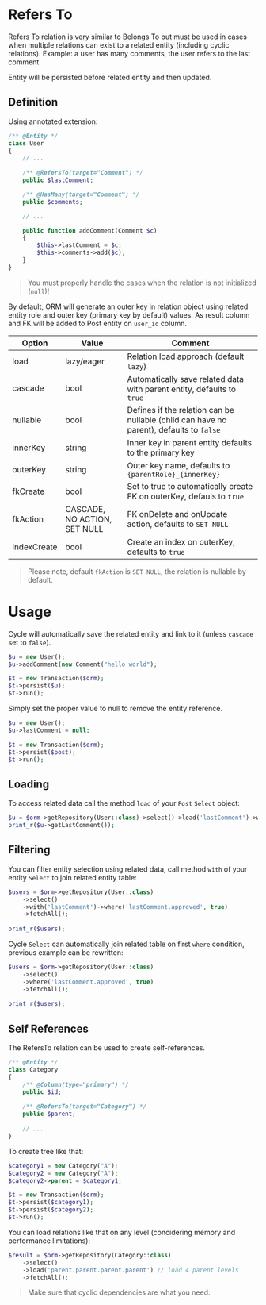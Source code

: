 # Refers To
Refers To relation is very similar to Belongs To but must be used in cases when multiple relations can exist to a related entity
(including cyclic relations). Example: a user has many comments, the user refers to the last comment

Entity will be persisted before related entity and then updated.

## Definition
Using annotated extension:

```php
/** @Entity */
class User
{
    // ...
    
    /** @RefersTo(target="Comment") */
    public $lastComment;

    /** @HasMany(target="Comment") */
    public $comments;

    // ...

    public function addComment(Comment $c)
    {
        $this->lastComment = $c;
        $this->comments->add($c);
    }
}
```

> You must properly handle the cases when the relation is not initialized (`null`)!

By default, ORM will generate an outer key in relation object using related entity role and outer key (primary key by default) values. As result column and FK will be added to Post entity on `user_id` column.

Option      | Value  | Comment
---         | ---    | ----
load        | lazy/eager | Relation load approach (default `lazy`)
cascade     | bool   | Automatically save related data with parent entity, defaults to `true`
nullable    | bool   | Defines if the relation can be nullable (child can have no parent), defaults to `false`
innerKey    | string | Inner key in parent entity defaults to the primary key
outerKey    | string | Outer key name, defaults to `{parentRole}_{innerKey}`
fkCreate    | bool   | Set to true to automatically create FK on outerKey, defauls to `true`
fkAction    | CASCADE, NO ACTION, SET NULL | FK onDelete and onUpdate action, defaults to `SET NULL`  
indexCreate | bool   | Create an index on outerKey, defaults to `true`

> Please note, default `fkAction` is `SET NULL`, the relation is nullable by default.


# Usage
Cycle will automatically save the related entity and link to it (unless `cascade` set to `false`).

```php
$u = new User();
$u->addComment(new Comment("hello world");

$t = new Transaction($orm);
$t->persist($u);
$t->run();
```

Simply set the proper value to null to remove the entity reference.

```php
$u = new User();
$u->lastComment = null;

$t = new Transaction($orm);
$t->persist($post);
$t->run();
```

## Loading
To access related data call the method `load` of your `Post` `Select` object:

```php
$u = $orm->getRepository(User::class)->select()->load('lastComment')->wherePK(1)->fetchOne();
print_r($u->getLastComment());
```

## Filtering
You can filter entity selection using related data, call method `with` of your entity `Select` to join related entity table:

```php
$users = $orm->getRepository(User::class)
    ->select()
    ->with('lastComment')->where('lastComment.approved', true)
    ->fetchAll();
    
print_r($users);
```

Cycle `Select` can automatically join related table on first `where` condition, previous example can be rewritten:

```php
$users = $orm->getRepository(User::class)
    ->select()
    ->where('lastComment.approved', true)
    ->fetchAll();
    
print_r($users);
```

## Self References
The RefersTo relation can be used to create self-references.

```php
/** @Entity */
class Category 
{
    /** @Column(type="primary") */
    public $id;
    
    /** @RefersTo(target="Category") */
    public $parent;
    
    // ...
}
```

To create tree like that:

```php
$category1 = new Category("A");
$category2 = new Category("A");
$category2->parent = $category1;

$t = new Transaction($orm);
$t->persist($category1);
$t->persist($category2);
$t->run();
```

You can load relations like that on any level (concidering memory and performance limitations):

```php
$result = $orm->getRepository(Category::class)
    ->select()
    ->load('parent.parent.parent.parent') // load 4 parent levels
    ->fetchAll();
```

> Make sure that cyclic dependencies are what you need.

